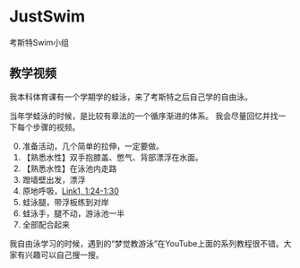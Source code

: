 # JustSwim
考斯特Swim小组

## 教学视频

我本科体育课有一个学期学的蛙泳，来了考斯特之后自己学的自由泳。



当年学蛙泳的时候，是比较有章法的一个循序渐进的体系。
我会尽量回忆并找一下每个步骤的视频。

0. 准备活动，几个简单的拉伸，一定要做。
1. 【熟悉水性】双手抱膝盖、憋气、背部漂浮在水面。
2. 【熟悉水性】在泳池内走路
3. 蹬墙壁出发，漂浮
4. 原地呼吸，[Link1, 1:24-1:30](https://youtu.be/LJTfJ46o45w?t=84)
5. 蛙泳腿，带浮板练到对岸
6. 蛙泳手，腿不动，游泳池一半
7. 全部配合起来


我自由泳学习的时候，遇到的“梦觉教游泳”在YouTube上面的系列教程很不错。大家有兴趣可以自己搜一搜。
